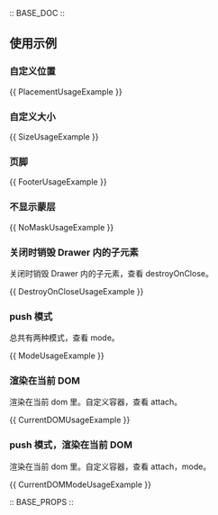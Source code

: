 :: BASE_DOC ::

## 使用示例

### 自定义位置

{{ PlacementUsageExample }}

### 自定义大小

{{ SizeUsageExample }}

### 页脚

{{ FooterUsageExample }}

### 不显示蒙层

{{ NoMaskUsageExample }}

### 关闭时销毁 Drawer 内的子元素

关闭时销毁 Drawer 内的子元素，查看 destroyOnClose。

{{ DestroyOnCloseUsageExample }}

### push 模式

总共有两种模式，查看 mode。

{{ ModeUsageExample }}

### 渲染在当前 DOM

渲染在当前 dom 里。自定义容器，查看 attach。

{{ CurrentDOMUsageExample }}

### push 模式，渲染在当前 DOM

渲染在当前 dom 里。自定义容器，查看 attach，mode。

{{ CurrentDOMModeUsageExample }}

:: BASE_PROPS ::
